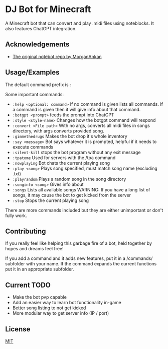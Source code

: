 
# DJ Bot for Minecraft

A Minecraft bot that can convert and play .midi files using noteblocks. It also features ChatGPT integration.


## Acknowledgements

 - [The original notebot repo by MorganAnkan](https://github.com/MorganAnkan/mineflayer-notebot)

## Usage/Examples
The default command prefix is `:`

Some important commands:
- `:help <optional: command>` If no command is given lists all commands. If a command is given then it will give info about that command.
- `:botgpt <prompt>` feeds the prompt into ChatGPT
- `:style <style-name>` Changes how the botgpt command will respond
- `:convert <File path>` With no args, converts all midi files in songs directory, with args converts provided song.
- `:gimmethedrugs` Makes the bot drop it's whole inventory
- `:say <message>` Bot says whatever it is prompted, helpful if it needs to execute commands
- `:silent-kill` stops the bot program without any exit message
- `:tpatome` Used for servers with the /tpa <username> command
- `:nowplaying` Bot chats the current playing song
- `:play <song>` Plays song specified, <song> must match song name (excluding .txt)
- `:playrandom` Plays a random song in the song directory
- `:songinfo <song>` Gives info about <song>
- `:songs` Lists all available songs WARNING: If you have a long list of songs, it may cause the bot to get kicked from the server 
- `:stop` Stops the current playing song

There are more commands included but they are either unimportant or don't fully work.


## Contributing

If you really feel like helping this garbage fire of a bot, held together by hopes and dreams feel free!

If you add a command and it adds new features, put it in a /commands/ subfolder with your name. If the command expands the current functions put it in an appropriate subfolder.

## Current TODO

- Make the bot pvp capable
- Add an easier way to learn bot functionality in-game
- Better song listing to not get kicked
- More modular way to get server info (IP / port)

## License

[MIT](https://choosealicense.com/licenses/mit/)

